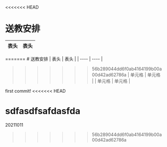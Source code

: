 <<<<<<< HEAD
# 送教安排
|  表头   | 表头  |
|  ----  | ----  |
=======
﻿# 送教安排
|  表头   | 表头   |
|  ----   | ----   |
>>>>>>> 56b289044dd6f0ab4164199b00a00d42ad62786a
| 单元格  | 单元格 |
| 单元格  | 单元格 |


first commit!
<<<<<<< HEAD

sdfasdfsafdasfda
=======
20211011
>>>>>>> 56b289044dd6f0ab4164199b00a00d42ad62786a
